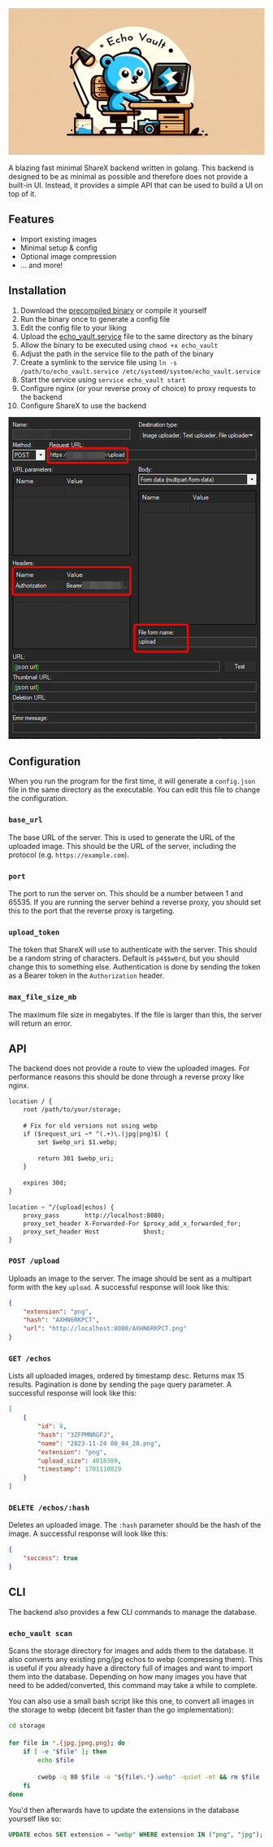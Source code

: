 ![banner](.github/banner.png)

A blazing fast minimal ShareX backend written in golang. This backend is designed to be as minimal as possible and therefore does not provide a built-in UI. Instead, it provides a simple API that can be used to build a UI on top of it.

## Features

+ Import existing images
+ Minimal setup & config
+ Optional image compression
+ ... and more!

## Installation

1. Download the [precompiled binary](bin/echo_vault) or compile it yourself
2. Run the binary once to generate a config file
3. Edit the config file to your liking
4. Upload the [echo_vault.service](echo_vault.service) file to the same directory as the binary
5. Allow the binary to be executed using `chmod +x echo_vault`
6. Adjust the path in the service file to the path of the binary
7. Create a symlink to the service file using `ln -s /path/to/echo_vault.service /etc/systemd/system/echo_vault.service`
8. Start the service using `service echo_vault start`
9. Configure nginx (or your reverse proxy of choice) to proxy requests to the backend
10. Configure ShareX to use the backend

![sharex](.github/sharex.png)

## Configuration

When you run the program for the first time, it will generate a `config.json` file in the same directory as the executable. You can edit this file to change the configuration.

### `base_url`

The base URL of the server. This is used to generate the URL of the uploaded image. This should be the URL of the server, including the protocol (e.g. `https://example.com`).

### `port`

The port to run the server on. This should be a number between 1 and 65535. If you are running the server behind a reverse proxy, you should set this to the port that the reverse proxy is targeting.

### `upload_token`

The token that ShareX will use to authenticate with the server. This should be a random string of characters. Default is `p4$$w0rd`, but you should change this to something else. Authentication is done by sending the token as a Bearer token in the `Authorization` header.

### `max_file_size_mb`

The maximum file size in megabytes. If the file is larger than this, the server will return an error.

## API

The backend does not provide a route to view the uploaded images. For performance reasons this should be done through a reverse proxy like nginx.

```nginx
location / {
    root /path/to/your/storage;

    # Fix for old versions not using webp
    if ($request_uri ~* ^(.+)\.(jpg|png)$) {
        set $webp_uri $1.webp;

        return 301 $webp_uri;
    }

    expires 30d;
}

location ~ ^/(upload|echos) {
    proxy_pass       http://localhost:8080;
    proxy_set_header X-Forwarded-For $proxy_add_x_forwarded_for;
    proxy_set_header Host            $host;
}
```

### `POST /upload`

Uploads an image to the server. The image should be sent as a multipart form with the key `upload`. A successful response will look like this:

```json
{
    "extension": "png",
    "hash": "AXHN6RKPCT",
    "url": "http://localhost:8080/AXHN6RKPCT.png"
}
```

### `GET /echos`

Lists all uploaded images, ordered by timestamp desc. Returns max 15 results. Pagination is done by sending the `page` query parameter. A successful response will look like this:

```json
[
    {
        "id": 8,
        "hash": "3ZFPMNRGFJ",
        "name": "2023-11-24 00_04_28.png",
        "extension": "png",
        "upload_size": 4818389,
        "timestamp": 1701110029
    }
]
```

### `DELETE /echos/:hash`

Deletes an uploaded image. The `:hash` parameter should be the hash of the image. A successful response will look like this:

```json
{
    "success": true
}
```

## CLI

The backend also provides a few CLI commands to manage the database.

### `echo_vault scan`

Scans the storage directory for images and adds them to the database. It also converts any existing png/jpg echos to webp (compressing them). This is useful if you already have a directory full of images and want to import them into the database. Depending on how many images you have that need to be added/converted, this command may take a while to complete.

You can also use a small bash script like this one, to convert all images in the storage to webp (decent bit faster than the go implementation):

```bash
cd storage

for file in *.{jpg,jpeg,png}; do
    if [ -e "$file" ]; then
        echo $file

        cwebp -q 80 $file -o "${file%.*}.webp" -quiet -mt && rm $file
    fi
done
```

You'd then afterwards have to update the extensions in the database yourself like so:

```sql
UPDATE echos SET extension = "webp" WHERE extension IN ("png", "jpg");
```
